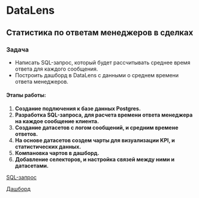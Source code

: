 # DataLens

## Статистика по ответам менеджеров в сделках

### Задача
* Написать SQL-запрос, который будет рассчитывать среднее время ответа для каждого сообщения.
* Построить дашборд в DataLens с данными о среднем времени ответа менеджеров.

#### Этапы работы:  
1. **Создание подлючения к базе данных Postgres.**
2. **Разработка SQL-запроса, для расчета времени ответа менеджера на каждое сообщение клиента.**
3. **Создание датасетов с логом сообщений, и средним времене ответов.**
4. **На основе датасетов создем чарты для визуализации KPI, и статистических данных.**
5. **Компановка чартов в дашборд.**
6. **Добавление селекторов, и настройка связей между ними и датасетами.**

[SQL-запрос](https://github.com/SergeyObukhov/DataLens/blob/master/sql_query.sql)

[Дашборд](https://datalens.yandex.cloud/d7q90qeos4h6z)
